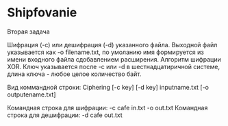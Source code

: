 # Shipfovanie
Вторая задача

Шифрация (-с) или дешифрация (-d) указанного файла. Выходной файл указывается как -o filename.txt,
по умоланию имя формируется из имени входного файла сдобавлением расширения.
Алгоритм шифрации XOR. Ключ указывается после -c или -d в шестнадцатиричной системе, длина ключа - любое целое количество байт.

Вид коммандной строки:
Ciphering [-c key] [-d key] inputname.txt [-o outputename.txt]

Командная строка для шифрации:
-c cafe in.txt -o out.txt Командная строка для дешифрации: -d cafe out.txt
